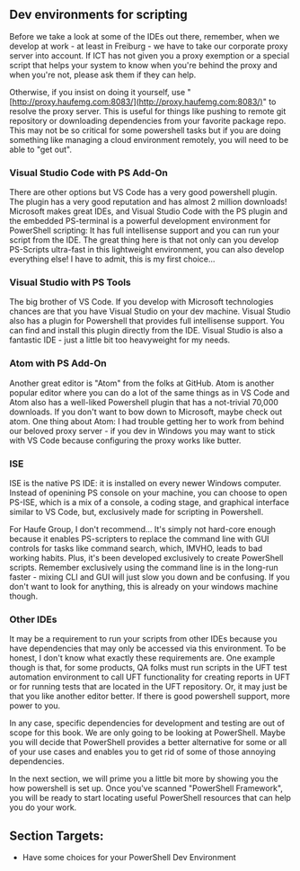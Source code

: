 ## Dev environments for scripting

Before we take a look at some of the IDEs out there, remember, when we develop at work - at least in Freiburg - we have to take our corporate proxy server into account. If ICT has not given you a proxy exemption or a special script that helps your system to know when you're behind the proxy and when you're not, please ask them if they can help.

Otherwise, if you insist on doing it yourself, use "[http://proxy.haufemg.com:8083/](http://proxy.haufemg.com:8083/)" to resolve the proxy server. This is useful for things like pushing to remote git repository or downloading dependencies from your favorite package repo. This may not be so critical for some powershell tasks but if you are doing something like managing a cloud environment remotely, you will need to be able to "get out".

### Visual Studio Code with PS Add-On

There are other options but VS Code has a very good powershell plugin. The plugin has a very good reputation and has almost 2 million downloads! Microsoft makes great IDEs, and Visual Studio Code with the PS plugin and the embedded PS-terminal is a powerful development environment for PowerShell scripting: It has full intellisense support and you can run your script from the IDE. The great thing here is that not only can you develop PS-Scripts ultra-fast in this lightweight environment, you can also develop everything else! I have to admit, this is my first choice...

### Visual Studio with PS Tools

The big brother of VS Code. If you develop with Microsoft technologies chances are that you have Visual Studio on your dev machine. Visual Studio also has a plugin for Powershell that provides full intellisense support. You can find and install this plugin directly from the IDE. Visual Studio is also a fantastic IDE - just a little bit too heavyweight for my needs.

### Atom with PS Add-On

Another great editor is "Atom" from the folks at GitHub. Atom is another popular editor where you can do a lot of the same things as in VS Code and Atom also has a well-liked Powershell plugin that has a not-trivial 70,000 downloads. If you don't want to bow down to Microsoft, maybe check out atom. One thing about Atom: I had trouble getting her to work from behind our beloved proxy server - if you dev in Windows you may want to stick with VS Code because configuring the proxy works like butter.

### ISE

ISE is the native PS IDE: it is installed on every newer Windows computer. Instead of openining PS console on your machine, you can choose to open PS-ISE, which is a mix of a console, a coding stage, and graphical interface similar to VS Code, but, exclusively made for scripting in Powershell.

For Haufe Group, I don't recommend... It's simply not hard-core enough because it enables PS-scripters to replace the command line with GUI controls for tasks like command search, which, IMVHO, leads to bad working habits. Plus, it's been developed exclusively to create PowerShell scripts. Remember exclusively using the command line is in the long-run faster - mixing CLI and GUI will just slow you down and be confusing. If you don't want to look for anything, this is already on your windows machine though.

### Other IDEs

It may be a requirement to run your scripts from other IDEs because you have dependencies that may only be accessed via this environment. To be honest, I don't know what exactly these requirements are. One example though is that, for some products, QA folks must run scripts in the UFT test automation environment to call UFT functionality for creating reports in UFT or for running tests that are located in the UFT repository. Or, it may just be that you like another editor better. If there is good powershell support, more power to you.

In any case, specific dependencies for development and testing are out of scope for this book. We are only going to be looking at PowerShell. Maybe you will decide that PowerShell provides a better alternative for some or all of your use cases and enables you to get rid of some of those annoying dependencies. 

In the next section, we will prime you a little bit more by showing you the how powershell is set up. Once you've scanned "PowerShell Framework", you will be ready to start locating useful PowerShell resources that can help you do your work.

## Section Targets:

* Have some choices for your PowerShell Dev Environment



